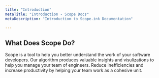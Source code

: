 ```yaml
---
title: "Introduction"
metaTitle: "Introduction - Scope Docs"
metaDescription: "Introduction to Scope.ink Documentation"

---
```



## What Does Scope Do?


Scope is a tool to help you better understand the work of your software developers. Our algorithm produces valuable insights and visulizations to help you manage your team of engineers.  Reduce inefficiencies and increase productivity by helping your team work as a cohesive unit. 